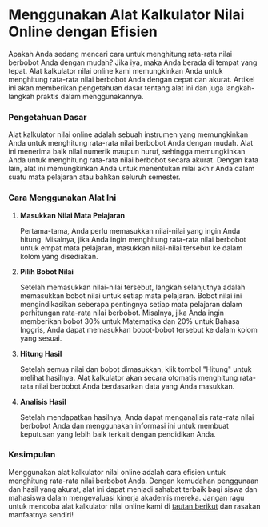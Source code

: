 Menggunakan Alat Kalkulator Nilai Online dengan Efisien
=======================================================

Apakah Anda sedang mencari cara untuk menghitung rata-rata nilai berbobot Anda dengan mudah? Jika iya, maka Anda berada di tempat yang tepat. Alat kalkulator nilai online kami memungkinkan Anda untuk menghitung rata-rata nilai berbobot Anda dengan cepat dan akurat. Artikel ini akan memberikan pengetahuan dasar tentang alat ini dan juga langkah-langkah praktis dalam menggunakannya.

### Pengetahuan Dasar

Alat kalkulator nilai online adalah sebuah instrumen yang memungkinkan Anda untuk menghitung rata-rata nilai berbobot Anda dengan mudah. Alat ini menerima baik nilai numerik maupun huruf, sehingga memungkinkan Anda untuk menghitung rata-rata nilai berbobot secara akurat. Dengan kata lain, alat ini memungkinkan Anda untuk menentukan nilai akhir Anda dalam suatu mata pelajaran atau bahkan seluruh semester.

### Cara Menggunakan Alat Ini

1. **Masukkan Nilai Mata Pelajaran**
    
    Pertama-tama, Anda perlu memasukkan nilai-nilai yang ingin Anda hitung. Misalnya, jika Anda ingin menghitung rata-rata nilai berbobot untuk empat mata pelajaran, masukkan nilai-nilai tersebut ke dalam kolom yang disediakan.
2. **Pilih Bobot Nilai**
    
    Setelah memasukkan nilai-nilai tersebut, langkah selanjutnya adalah memasukkan bobot nilai untuk setiap mata pelajaran. Bobot nilai ini mengindikasikan seberapa pentingnya setiap mata pelajaran dalam perhitungan rata-rata nilai berbobot. Misalnya, jika Anda ingin memberikan bobot 30% untuk Matematika dan 20% untuk Bahasa Inggris, Anda dapat memasukkan bobot-bobot tersebut ke dalam kolom yang sesuai.
3. **Hitung Hasil**
    
    Setelah semua nilai dan bobot dimasukkan, klik tombol "Hitung" untuk melihat hasilnya. Alat kalkulator akan secara otomatis menghitung rata-rata nilai berbobot Anda berdasarkan data yang Anda masukkan.
4. **Analisis Hasil**
    
    Setelah mendapatkan hasilnya, Anda dapat menganalisis rata-rata nilai berbobot Anda dan menggunakan informasi ini untuk membuat keputusan yang lebih baik terkait dengan pendidikan Anda.

### Kesimpulan

Menggunakan alat kalkulator nilai online adalah cara efisien untuk menghitung rata-rata nilai berbobot Anda. Dengan kemudahan penggunaan dan hasil yang akurat, alat ini dapat menjadi sahabat terbaik bagi siswa dan mahasiswa dalam mengevaluasi kinerja akademis mereka. Jangan ragu untuk mencoba alat kalkulator nilai online kami di [tautan berikut](https://www.onlinecalculatorsfree.com/id/tools/grade-calculator.html) dan rasakan manfaatnya sendiri!